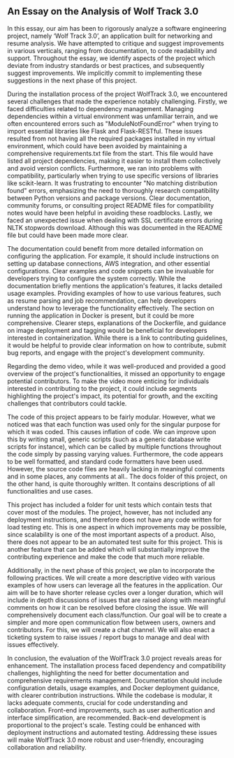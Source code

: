 ## An Essay on the Analysis of Wolf Track 3.0 
In this essay, our aim has been to rigorously analyze a software engineering project, namely ‘Wolf Track 3.0’, an application built for networking and resume analysis. We have attempted to critique and suggest improvements in various verticals, ranging from documentation, to code readability and support. Throughout the essay, we identify aspects of the project which deviate from industry standards or best practices, and subsequently suggest improvements. We implicitly commit to implementing these suggestions in the next phase of this project.

During the installation process of the project WolfTrack 3.0, we encountered several challenges that made the experience notably challenging. Firstly, we faced difficulties related to dependency management. Managing dependencies within a virtual environment was unfamiliar terrain, and we often encountered errors such as "ModuleNotFoundError" when trying to import essential libraries like Flask and Flask-RESTful. These issues resulted from not having all the required packages installed in my virtual environment, which could have been avoided by maintaining a comprehensive requirements.txt file from the start. This file would have listed all project dependencies, making it easier to install them collectively and avoid version conflicts. Furthermore, we ran into problems with compatibility, particularly when trying to use specific versions of libraries like scikit-learn. It was frustrating to encounter "No matching distribution found" errors, emphasizing the need to thoroughly research compatibility between Python versions and package versions. Clear documentation, community forums, or consulting project README files for compatibility notes would have been helpful in avoiding these roadblocks. Lastly, we faced an unexpected issue when dealing with SSL certificate errors during NLTK stopwords download. Although this was documented in the README file but could have been made more clear. 

The documentation could benefit from more detailed information on configuring the application. For example, it should include instructions on setting up database connections, AWS integration, and other essential configurations. Clear examples and code snippets can be invaluable for developers trying to configure the system correctly. While the documentation briefly mentions the application's features, it lacks detailed usage examples. Providing examples of how to use various features, such as resume parsing and job recommendation, can help developers understand how to leverage the functionality effectively. The section on running the application in Docker is present, but it could be more comprehensive. Clearer steps, explanations of the Dockerfile, and guidance on image deployment and tagging would be beneficial for developers interested in containerization. While there is a link to contributing guidelines, it would be helpful to provide clear information on how to contribute, submit bug reports, and engage with the project's development community.

Regarding the demo video, while it was well-produced and provided a good overview of the project's functionalities, it missed an opportunity to engage potential contributors. To make the video more enticing for individuals interested in contributing to the project, it could include segments highlighting the project's impact, its potential for growth, and the exciting challenges that contributors could tackle. 

The code of this project appears to be fairly modular. However, what we noticed was that each function was used only for the singular purpose for which it was coded. This causes inflation of code. We can improve upon this by writing small, generic scripts (such as a generic database write scripts for instance), which can be called by multiple functions throughout the code simply by passing varying values. Furthermore, the code appears to be well formatted, and standard code formatters have been used. However, the source code files are heavily lacking in meaningful comments and in some places, any comments at all.. The docs folder of this project, on the other hand, is quite thoroughly written. It contains descriptions of all functionalities and use cases.

This project has included a folder for unit tests which contain tests that cover most of the modules. The project, however, has not included any deployment instructions, and therefore does not have any code written for load testing etc. This is one aspect in which improvements may be possible, since scalability is one of the most important aspects of a product.
Also, there does not appear to be an automated test suite for this project. This is another feature that can be added which will substantially improve the contributing experience and make the code that much more reliable.

Additionally, in the next phase of this project, we plan to incorporate the following practices.
We will create a more descriptive video with various examples of how users can leverage all the features in the application. Our aim will be to have shorter release cycles over a longer duration, which will include in depth discussions of issues that are raised along with meaningful comments on how it can be resolved before closing the issue. We will comprehensively document each class/function. Our goal will be to create a simpler and more open communication flow between users, owners and contributors. For this, we will create a chat channel. We will also enact a ticketing system to raise issues / report bugs to manage and deal with issues effectively.

In conclusion, the evaluation of the WolfTrack 3.0 project reveals areas for enhancement. The installation process faced dependency and compatibility challenges, highlighting the need for better documentation and comprehensive requirements management. Documentation should include configuration details, usage examples, and Docker deployment guidance, with clearer contribution instructions. While the codebase is modular, it lacks adequate comments, crucial for code understanding and collaboration. Front-end improvements, such as user authentication and interface simplification, are recommended. Back-end development is proportional to the project's scale. Testing could be enhanced with deployment instructions and automated testing. Addressing these issues will make WolfTrack 3.0 more robust and user-friendly, encouraging collaboration and reliability.
